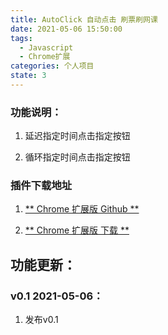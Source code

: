 ```yaml
---
title: AutoClick 自动点击 刷票刷网课
date: 2021-05-06 15:50:00
tags:
  - Javascript
  - Chrome扩展
categories: 个人项目
state: 3
---
```


### 功能说明：

1. 延迟指定时间点击指定按钮

2. 循环指定时间点击指定按钮


### 插件下载地址

1. [** Chrome 扩展版 Github **](https://github.com/gaofanghuang/chrome-plug-in/tree/main/autoClick)

2. [** Chrome 扩展版 下载 **](https://github.com/gaofanghuang/chrome-plug-in/raw/main/autoClick/AutoClick.crx)

<!--more-->

## 功能更新：

### v0.1 2021-05-06：

  1. 发布v0.1
